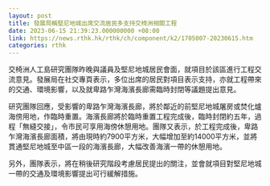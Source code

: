 ```yaml
---
layout: post
title: 發展局稱堅尼地城出席交流居民多支持交椅洲相關工程
date: 2023-06-15 21:39:23.000000000 +08:00
link: https://news.rthk.hk/rthk/ch/component/k2/1705007-20230615.htm
categories: rthk
---
```


交椅洲人工島研究團隊昨晚與議員及堅尼地城居民會面，就項目於該區進行工程交流意見。發展局在社交專頁表示，多位出席的居民對項目表示支持，亦就工程帶來的交通、環境影響，以及就卑路乍灣海濱長廊需臨時封閉等議題提出意見。

研究團隊回應，受影響的卑路乍灣海濱長廊，將於鄰近的前堅尼地城屠房或焚化爐海傍用地，作臨時重置。海濱長廊將於臨時重置工程完成後，臨時封閉約五年，過程「無縫交接」，令市民可享用海傍休憩用地。團隊又表示，於工程完成後，卑路乍灣海濱長廊面積，將由現時約7900平方米，大幅增加至約14000平方米，並將貫通堅尼地城至中區一段的海濱長廊，大幅改善海濱一帶的休憩用地。

另外，團隊表示，將在稍後研究階段考慮居民提出的關注，並會就項目對堅尼地城一帶的交通及環境影響提出可行緩解措施。
